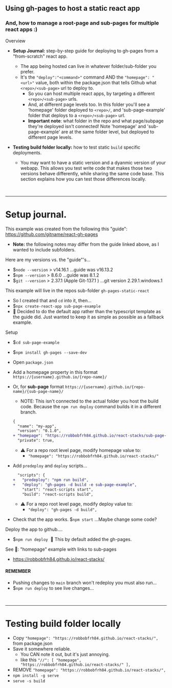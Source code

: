 ## Using gh-pages to host a static react app

### And, how to manage a root-page and sub-pages for multiple react apps :)

Overview
- **Setup Journal:** step-by-step guide for deploying to gh-pages from a "from-scratch" react app.
  - The app being hosted can live in whatever folder/sub-folder you prefer. 
  - It's the `"deploy":"<command>"` command AND the `"homepage": "<url>"` value, both within the package.json that tells Github what `<repo>/<sub-page>` url to deploy to. 
    - So you can host multiple react apps, by targeting a different `<repo>/<sub-page>` urls.
    - And, at different page levels too. In this folder you'll see a 'homepage' folder deployed to `<repo>/`, and 'sub-page-example' folder that deploys to a `<repo>/<sub-page>` url.
    - **Important note**: what folder in the repo and what page/subpage they're deployed isn't connected! Note 'homepage' and 'sub-page-example' are at the same folder level, but deployed to different page levels. 

- **Testing build folder locally:** how to test static `build` specific deployments. 
  - You may want to have a static version and a dyanmic version of your webapp. This allows you test write code that makes those two versions behave differently, while sharing the same code base. This section explains how you can test those differences locally. 

<br/>

----
# Setup journal.  
This example was created from the following this "guide": https://github.com/gitname/react-gh-pages

- **Note:** the following notes may differ from the guide linked above, as I wanted to include subfolders. 

Here are my versions vs. the "guide"'s...
- $`node --version` > v14.16.1 ...guide was v16.13.2
- $`npm --version` > 8.6.0 ...guide was 8.1.2
- $`git --version` > 2.37.1 (Apple Git-137.1 ) ...git version 2.29.1.windows.1

This example will live in the repos sub-folder `gh-pages-static-react`
- So I created that and `cd` into it, then...
- $`npx create-react-app sub-page-example` 
- 👀 Decided to do the default app rather than the typescript template as the guide did. Just wanted to keep it as simple as possible as a fallback example.

Setup
- $`cd sub-page-example`
- $`npm install gh-pages --save-dev`
- Open `package.json`
- Add a homepage property in this format `https://{username}.github.io/{repo-name}/`
- Or, for **sub-page** format `https://{username}.github.io/{repo-name}/{sub-page-name}/`
  - NOTE: This isn't connected to the actual folder you host the build code. Because the `npm run deploy` command builds it in a different branch.
  ```diff
  {
    "name": "my-app",
    "version": "0.1.0",
  + "homepage": "https://robbobfrh84.github.io/react-stacks/sub-page-example",
    "private": true,
  ```
  
  - ⚠️ For a repo root level page, modify homepage value to: 
    - `"homepage": "https://robbobfrh84.github.io/react-stacks/"`
  
- Add `predeploy` and `deploy` scripts...

  ```diff
    "scripts": {
  +   "predeploy": "npm run build",
  +   "deploy": "gh-pages -d build -e sub-page-example",
      "start": "react-scripts start",
      "build": "react-scripts build",
  ```

  - ⚠️ For a repo root level page, modify deploy value to:
    -  `"deploy": "gh-pages -d build",`

- Check that the app works. $`npm start` ...Maybe change some code?

Deploy the app to github....
- $`npm run deploy`  👀 This by default added the gh-pages. 

See 👀: "homepage" example with links to sub-pages
- https://robbobfrh84.github.io/react-stacks/

#### REMEMBER
- Pushing changes to `main` branch won't redeploy you must also run...
- $`npm run deploy` to see live changes...

<br/>

----
# Testing build folder locally

- Copy `"homepage": "https://robbobfrh84.github.io/react-stacks/",` from package.json
- Save it somewhere reliable. 
  - You CAN note it out, but it's just annoying. 
  - like this `"//": [ "homepage", "https://robbobfrh84.github.io/react-stacks/" ],`
- REMOVE `"homepage": "https://robbobfrh84.github.io/react-stacks/",`
- `npm install -g serve` 
- `serve -s build`


